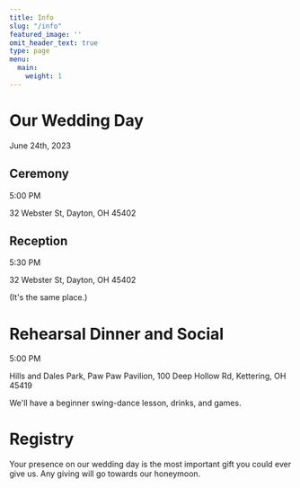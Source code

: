 ```yaml
---
title: Info
slug: "/info"
featured_image: ''
omit_header_text: true
type: page
menu:
  main:
    weight: 1
---
```


# Our Wedding Day

June 24th, 2023

## Ceremony

5:00 PM

32 Webster St, Dayton, OH 45402

## Reception

5:30 PM

32 Webster St, Dayton, OH 45402

(It's the same place.)

# Rehearsal Dinner and Social

5:00 PM

Hills and Dales Park, Paw Paw Pavilion, 100 Deep Hollow Rd, Kettering, OH 45419

We'll have a beginner swing-dance lesson, drinks, and games.

# Registry

Your presence on our wedding day is the most important gift you could ever give us. Any giving will go towards our honeymoon.
